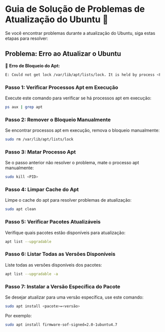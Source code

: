 # Guia de Solução de Problemas de Atualização do Ubuntu 🚀

Se você encontrar problemas durante a atualização do Ubuntu, siga estas etapas para resolver:

## Problema: Erro ao Atualizar o Ubuntu

🛑 **Erro de Bloqueio do Apt:**

```bash
E: Could not get lock /var/lib/apt/lists/lock. It is held by process <PID> (aptd)
```

### Passo 1: Verificar Processos Apt em Execução

Execute este comando para verificar se há processos apt em execução:
```bash
ps aux | grep apt
```

### Passo 2: Remover o Bloqueio Manualmente

Se encontrar processos apt em execução, remova o bloqueio manualmente:
```bash
sudo rm /var/lib/apt/lists/lock
```

### Passo 3: Matar Processo Apt

Se o passo anterior não resolver o problema, mate o processo apt manualmente:
```bash
sudo kill <PID>
```

### Passo 4: Limpar Cache do Apt

Limpe o cache do apt para resolver problemas de atualização:
```bash
sudo apt clean
```

### Passo 5: Verificar Pacotes Atualizáveis

Verifique quais pacotes estão disponíveis para atualização:
```bash
apt list --upgradable
```

### Passo 6: Listar Todas as Versões Disponíveis

Liste todas as versões disponíveis dos pacotes:
```bash
apt list --upgradable -a
```

### Passo 7: Instalar a Versão Específica do Pacote

Se desejar atualizar para uma versão específica, use este comando:
```bash
sudo apt install <pacote>=<versão>
```

Por exemplo:
```bash
sudo apt install firmware-sof-signed=2.0-1ubuntu4.7
```
